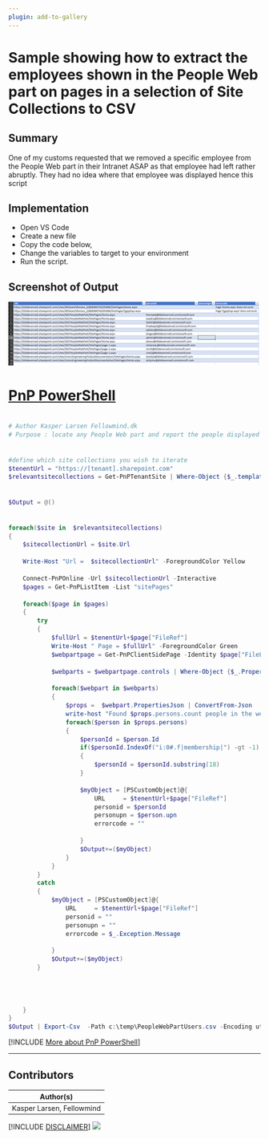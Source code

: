 ```yaml
---
plugin: add-to-gallery
---
```


# Sample showing how to extract the employees shown in the People Web part on pages in a selection of Site Collections to CSV

## Summary

One of my customs requested that we removed a specific employee from the People Web part in their Intranet ASAP as that employee had left rather abruptly. They had no idea where that employee was displayed hence this script

## Implementation

- Open VS Code
- Create a new file
- Copy the code below,
- Change the variables to target to your environment
- Run the script.
 
## Screenshot of Output 

![Example Screenshot](assets/preview.png)

# [PnP PowerShell](#tab/pnpps)
```powershell

# Author Kasper Larsen Fellowmind.dk
# Purpose : locate any People Web part and report the people displayed


#define which site collections you wish to iterate
$tenentUrl = "https://[tenant].sharepoint.com"
$relevantsitecollections = Get-PnPTenantSite | Where-Object {$_.template -eq "STS#3"}


$Output = @()


foreach($site in  $relevantsitecollections)
{
    $sitecollectionUrl = $site.Url
    
    Write-Host "Url =  $sitecollectionUrl" -ForegroundColor Yellow
    
    Connect-PnPOnline -Url $sitecollectionUrl -Interactive
    $pages = Get-PnPListItem -List "sitePages" 
    
    foreach($page in $pages)
    {
        try 
        {
            $fullUrl = $tenentUrl+$page["FileRef"]
            Write-Host " Page = $fullUrl" -ForegroundColor Green
            $webpartpage = Get-PnPClientSidePage -Identity $page["FileLeafRef"] -ErrorAction Stop
            
            $webparts = $webpartpage.controls | Where-Object {$_.PropertiesJson -like "*persons*"}

            foreach($webpart in $webparts)
            {
                $props =  $webpart.PropertiesJson | ConvertFrom-Json
                write-host "Found $props.persons.count people in the web part" -ForegroundColor Blue
                foreach($person in $props.persons)
                {
                    $personId = $person.Id
                    if($personId.IndexOf("i:0#.f|membership|") -gt -1)
                    {
                        $personId = $personId.substring(18)
                    }

                    $myObject = [PSCustomObject]@{
                        URL     = $tenentUrl+$page["FileRef"]
                        personid = $personId
                        personupn = $person.upn
                        errorcode = ""

                    }        
                    $Output+=($myObject)
                }
            }
        }
        catch 
        {
            $myObject = [PSCustomObject]@{
                URL     = $tenentUrl+$page["FileRef"]
                personid = ""
                personupn = ""
                errorcode = $_.Exception.Message

            }        
            $Output+=($myObject)
        }
        
        
        
        
    }
}
$Output | Export-Csv  -Path c:\temp\PeopleWebPartUsers.csv -Encoding utf8NoBOM -Force  -Delimiter "|"

```
[!INCLUDE [More about PnP PowerShell](../../docfx/includes/MORE-PNPPS.md)]
***

## Contributors

| Author(s) |
|-----------|
| Kasper Larsen, Fellowmind|

[!INCLUDE [DISCLAIMER](../../docfx/includes/DISCLAIMER.md)]
<img src="https://m365-visitor-stats.azurewebsites.net/script-samples/scripts/spo-export-basic-sitecollection-info" aria-hidden="true" />
